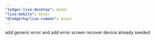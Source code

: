 ```yaml
---
"ledger-live-desktop": minor
"live-mobile": minor
"@ledgerhq/live-common": minor
---
```


add generic error and add error screen recover device already seeded
